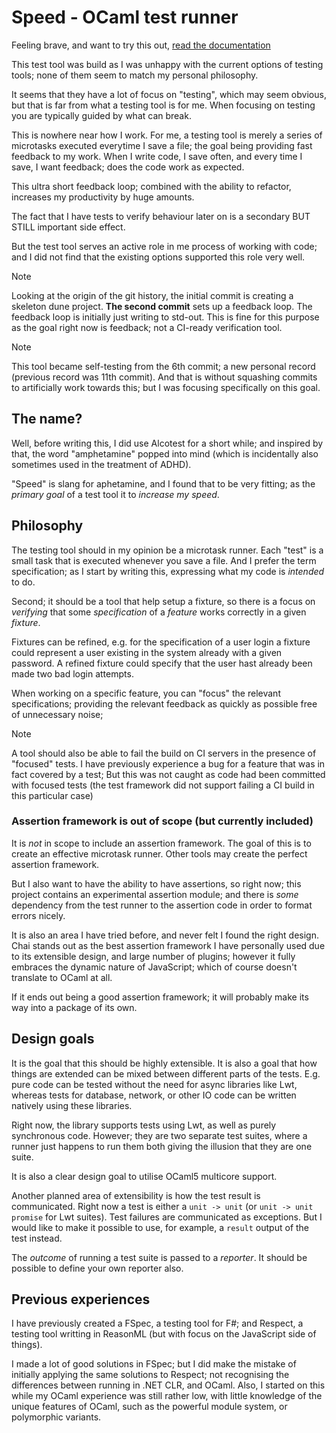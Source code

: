 # Speed - OCaml test runner

Feeling brave, and want to try this out, [read the documentation](./DOCUMENTATION.MD)

This test tool was build as I was unhappy with the current options of testing
tools; none of them seem to match my personal philosophy.

It seems that they have a lot of focus on "testing", which may seem obvious, but
that is far from what a testing tool is for me. When focusing on testing you
are typically guided by what can break.

This is nowhere near how I work. For me, a testing tool is merely a series of
microtasks executed everytime I save a file; the goal being providing fast
feedback to my work. When I write code, I save often, and every time I save, I
want feedback; does the code work as expected.

This ultra short feedback loop; combined with the ability to refactor, increases
my productivity by huge amounts.

The fact that I have tests to verify behaviour later on is a secondary BUT STILL
important side effect.

But the test tool serves an active role in me process of working with code; and
I did not find that the existing options supported this role very well.

> [!NOTE]
> Looking at the origin of the git history, the initial commit is creating a
> skeleton dune project. **The second commit** sets up a feedback loop. The
> feedback loop is initially just writing to std-out. This is fine for this
> purpose as the goal right now is feedback; not a CI-ready verification tool.

> [!NOTE]
> This tool became self-testing from the 6th commit; a new personal
> record (previous record was 11th commit). And that is without squashing
> commits to artificially work towards this; but I was focusing specifically on
> this goal.

## The name?

Well, before writing this, I did use Alcotest for a short while; and inspired by
that, the word "amphetamine" popped into mind (which is incidentally also
sometimes used in the treatment of ADHD).

"Speed" is slang for aphetamine, and I found that to be very fitting; as the
_primary goal_ of a test tool it to _increase my speed_.

## Philosophy

The testing tool should in my opinion be a microtask runner. Each "test" is a
small task that is executed whenever you save a file. And I prefer the term
specification; as I start by writing this, expressing what my code is _intended_
to do.

Second; it should be a tool that help setup a fixture, so there is a focus on
_verifying_ that some _specification_ of a _feature_ works correctly in a
given _fixture_.

Fixtures can be refined, e.g. for the specification of a user login a fixture
could represent a user existing in the system already with a given password. A
refined fixture could specify that the user hast already been made two bad login
attempts.

When working on a specific feature, you can "focus" the relevant specifications;
providing the relevant feedback as quickly as possible free of unnecessary
noise;

> [!NOTE]
> A tool should also be able to fail the build on CI servers in the presence of
> "focused" tests. I have previously experience a bug for a feature that was in
> fact covered by a test; But this was not caught as code had been committed
> with focused tests (the test framework did not support failing a CI build in
> this particular case)

### Assertion framework is out of scope (but currently included)

It is _not_ in scope to include an assertion framework. The goal of this is to
create an effective microtask runner. Other tools may create the perfect
assertion framework.

But I also want to have the ability to have assertions, so right now; this
project contains an experimental assertion module; and there is _some_
dependency from the test runner to the assertion code in order to format errors
nicely.

It is also an area I have tried before, and never felt I found the right design.
Chai stands out as the best assertion framework I have personally used due to
its extensible design, and large number of plugins; however it fully embraces
the dynamic nature of JavaScript; which of course doesn't translate to OCaml at
all.

If it ends out being a good assertion framework; it will probably make its
way into a package of its own.

## Design goals

It is the goal that this should be highly extensible. It is also a goal that how
things are extended can be mixed between different parts of the tests. E.g. pure
code can be tested without the need for async libraries like Lwt, whereas
tests for database, network, or other IO code can be written natively using
these libraries.

Right now, the library supports tests using Lwt, as well as purely synchronous
code. However; they are two separate test suites, where a runner just happens
to run them both giving the illusion that they are one suite.

It is also a clear design goal to utilise OCaml5 multicore support.

Another planned area of extensibility is how the test result is communicated.
Right now a test is either a `unit -> unit` (or `unit -> unit promise` for Lwt
suites). Test failures are communicated as exceptions. But I would like to make
it possible to use, for example, a `result` output of the test instead.

The _outcome_ of running a test suite is passed to a _reporter_. It should be
possible to define your own reporter also.

## Previous experiences

I have previously created a FSpec, a testing tool for F#; and Respect, a
testing tool writting in ReasonML (but with focus on the JavaScript side of
things).

I made a lot of good solutions in FSpec; but I did make the mistake of initially
applying the same solutions to Respect; not recognising the differences between
running in .NET CLR, and OCaml. Also, I started on this while my OCaml
experience was still rather low, with little knowledge of the unique features of
OCaml, such as the powerful module system, or polymorphic variants.
